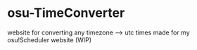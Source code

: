 # osu-TimeConverter

website for converting any timezone --> utc times
made for my osu!Scheduler website (WIP)
